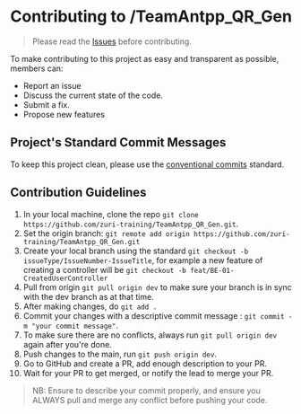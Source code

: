 # Contributing to /TeamAntpp_QR_Gen
> Please read the [Issues](https://github.com/zuri-training/TeamAntpp_QR_Gen/issues) before contributing.

To make contributing to this project as easy and transparent as possible, members can:
- Report an issue
- Discuss the current state of the code.
- Submit a fix.
- Propose new features

## Project's Standard Commit Messages

To keep this project clean, please use the [conventional commits](https://www.conventionalcommits.org/en/v1.0.0-beta.2/) standard.

## Contribution Guidelines

1. In your local machine, clone the repo `git clone https://github.com/zuri-training/TeamAntpp_QR_Gen.git`.
2. Set the origin branch: `git remote add origin https://github.com/zuri-training/TeamAntpp_QR_Gen.git`
3. Create your local branch using the standard `git checkout -b issueType/IssueNumber-IssueTitle`, for example a new feature of creating a controller will be `git checkout -b feat/BE-01-CreatedUserController`
4. Pull from origin `git pull origin dev` to make sure your branch is in sync with the dev branch as at that time.
5. After making changes, do `git add .`
6. Commit your changes with a descriptive commit message : `git commit -m "your commit message"`.
7. To make sure there are no conflicts, always run `git pull origin dev` again after you're done.
8. Push changes to the main, run `git push origin dev`.
9. Go to GitHub and create a PR, add enough description to your PR.
10. Wait for your PR to get merged, or notify the lead to merge your PR.
> NB: Ensure to describe your commit properly, and ensure you ALWAYS pull and merge any conflict before pushing your code.
